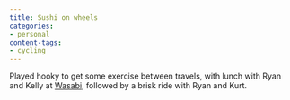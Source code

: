 ```yaml
---
title: Sushi on wheels
categories:
- personal
content-tags:
- cycling
---
```


Played hooky to get some exercise between travels, with lunch with Ryan and Kelly at [Wasabi][1], followed by a brisk ride with Ryan and Kurt.

   [1]: http://www.saucemagazine.com/wasabi/
